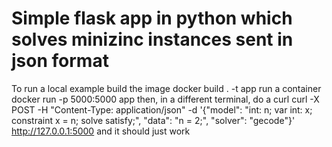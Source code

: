 # Simple flask app in python which solves minizinc instances sent in json format

To run a local example build the image
docker build . -t app
run a container
docker run -p 5000:5000 app
then, in a different terminal, do a curl
curl -X POST -H "Content-Type: application/json" -d '{"model": "int: n; var int: x; constraint x = n; solve satisfy;", "data": "n = 2;", "solver": "gecode"}' http://127.0.0.1:5000
and it should just work
